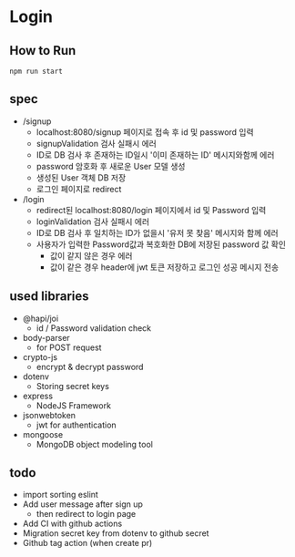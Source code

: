 # Login

## How to Run

```
npm run start
```

## spec

- /signup
  - localhost:8080/signup 페이지로 접속 후 id 및 password 입력
  - signupValidation 검사 실패시 에러
  - ID로 DB 검사 후 존재하는 ID일시 '이미 존재하는 ID' 메시지와함께 에러
  - password 암호화 후 새로운 User 모델 생성
  - 생성된 User 객체 DB 저장
  - 로그인 페이지로 redirect
- /login
  - redirect된 localhost:8080/login 페이지에서 id 및 Password 입력
  - loginValidation 검사 실패시 에러
  - ID로 DB 검사 후 일치하는 ID가 없을시 '유저 못 찾음' 메시지와 함께 에러
  - 사용자가 입력한 Password값과 복호화한 DB에 저장된 password 값 확인
    - 값이 같지 않은 경우 에러
    - 값이 같은 경우 header에 jwt 토큰 저장하고 로그인 성공 메시지 전송

## used libraries

- @hapi/joi
  - id / Password validation check
- body-parser
  - for POST request
- crypto-js
  - encrypt & decrypt password
- dotenv
  - Storing secret keys
- express
  - NodeJS Framework
- jsonwebtoken
  - jwt for authentication
- mongoose
  - MongoDB object modeling tool

## todo

- import sorting eslint
- Add user message after sign up
  - then redirect to login page
- Add CI with github actions
- Migration secret key from dotenv to github secret
- Github tag action (when create pr)
